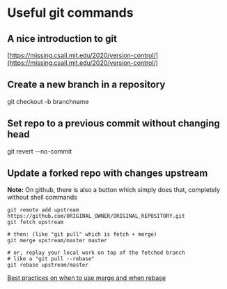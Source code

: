 # Useful git commands

## A nice introduction to git
[https://missing.csail.mit.edu/2020/version-control/](https://missing.csail.mit.edu/2020/version-control/)

## Create a new branch in a repository
git checkout -b branchname

## Set repo to a previous commit without changing head
git revert --no-commit <commitid>

## Update a forked repo with changes upstream
**Note:** On github, there is also a button which simply does that, completely without shell commands
```
git remote add upstream https://github.com/ORIGINAL_OWNER/ORIGINAL_REPOSITORY.git
git fetch upstream

# then: (like "git pull" which is fetch + merge)
git merge upstream/master master

# or, replay your local work on top of the fetched branch
# like a "git pull --rebase"
git rebase upstream/master
```
[Best practices on when to use merge and when rebase](https://www.simplilearn.com/what-is-git-rebase-command-article)
